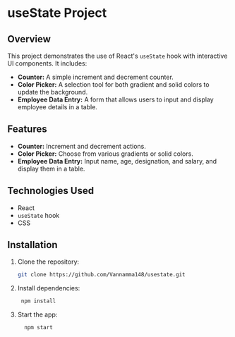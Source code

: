 # useState Project

## Overview
This project demonstrates the use of React's `useState` hook with interactive UI components. It includes:
- **Counter:** A simple increment and decrement counter.
- **Color Picker:** A selection tool for both gradient and solid colors to update the background.
- **Employee Data Entry:** A form that allows users to input and display employee details in a table.

## Features
- **Counter:** Increment and decrement actions.
- **Color Picker:** Choose from various gradients or solid colors.
- **Employee Data Entry:** Input name, age, designation, and salary, and display them in a table.

## Technologies Used
- React
- `useState` hook
- CSS

## Installation
1. Clone the repository:
   ```bash
   git clone https://github.com/Vannamma148/usestate.git

2. Install dependencies:
   ```bash 
    npm install

3. Start the app:
     ```bash
       npm start  
